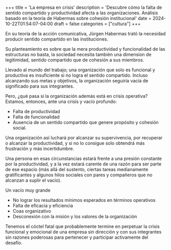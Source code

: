 +++
title = 'La empresa en crisis'
description = 'Descubre cómo la falta de sentido compartido y productividad afecta a las organizaciones. Análisis basado en la teoría de Habermas sobre cohesión institucional'
date = 2024-10-22T01:54:07-04:00
draft = false
categories = ["cultura"]
+++

En su teoría de la acción comunicativa, Jürgen Habermas trató la necesidad producir sentido compartido en las instituciones.

Su planteamiento es sobre que la mera productividad y funcionalidad de las estructuras no basta, la sociedad necesita también una dimension de legitimidad, sentido compartido que de cohesión a sus miembros.

Llevado al mundo del trabajo; una organización que solo es funcional y productiva es insuficiente si no logra el sentido compartido. Incluso alcanzando sus metas y objetivos, la organización seguiría vacía de significado para sus integrantes.

Pero, ¿qué pasa si la organización además está en crisis operativa? Estamos, entonces, ante una crisis y vacío profundo: 
- Falta de productividad 
- Falta de funcionalidad
- Ausencia de un sentido compartido que genere propósito y cohesión social.

Una organización así luchará por alcanzar su supervivencia, por recuperar o alcanzar la productividad, y si no lo consigue solo obtendrá más frustración y más incertidumbre.

Una persona en esas circunstancias estará frente a una presión constante por la productividad, y a la vez estará carente de una razón para ser parte de ese espacio (más allá del sustento, ciertas tareas medianamente gratificantes y algunos hilos sociales con pares y compañeros que no alcanzan a suplir el vacío).

Un vacío muy grande
- No lograr los resultados mínimos esperados en términos operativos
- Falta de eficacia y eficiencia 
- Coas organizativo
- Desconexión con la misión y los valores de la organización

Tenemos el cóctel fatal que probablemente termine en perpetuar la crisis funcional y emocional de una empresa sin dirección y con sus integrantes sin razones poderosas para pertenecer y participar activamente del desafío.